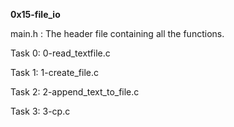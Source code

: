 ******0x15-file_io******

main.h : The header file containing all the functions.

Task 0: 0-read_textfile.c

Task 1: 1-create_file.c

Task 2: 2-append_text_to_file.c

Task 3: 3-cp.c
